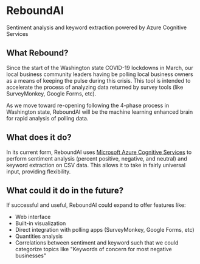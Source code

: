# ReboundAI
Sentiment analysis and keyword extraction powered by Azure Cognitive Services

## What Rebound?
Since the start of the Washington state COVID-19 lockdowns in March, our local business community leaders having be polling local business owners as a means of keeping the pulse during this crisis. This tool is intended to accelerate the process of analyzing data returned by survey tools (like SurveyMonkey, Google Forms, etc).

As we move toward re-opening following the 4-phase process in Washington state, ReboundAI will be the machine learning enhanced brain for rapid analysis of polling data.

## What does it do?
In its current form, ReboundAI uses [Microsoft Azure Cognitive Services](https://azure.microsoft.com/en-us/services/cognitive-services/text-analytics/) to perform sentiment analysis (percent positive, negative, and neutral) and keyword extraction on CSV data. This allows it to take in fairly universal input, providing flexibility.

## What could it do in the future?
If successful and useful, ReboundAI could expand to offer features like:
* Web interface
* Built-in visualization
* Direct integration with polling apps (SurveyMonkey, Google Forms, etc)
* Quantities analysis
* Correlations between sentiment and keyword such that we could categorize topics like "Keywords of concern for most negative businesses"
